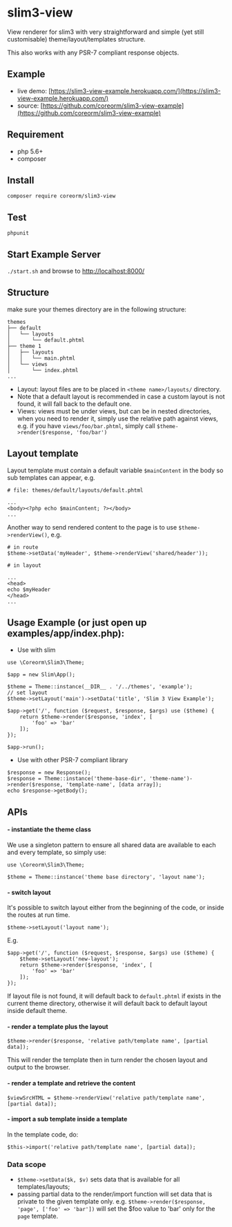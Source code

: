 # slim3-view

View renderer for slim3 with very straightforward and simple (yet still customisable) theme/layout/templates structure.

This also works with any PSR-7 compliant response objects.

## Example 
- live demo: [https://slim3-view-example.herokuapp.com/](https://slim3-view-example.herokuapp.com/)
- source: [https://github.com/coreorm/slim3-view-example](https://github.com/coreorm/slim3-view-example)

## Requirement

- php 5.6+
- composer

## Install

`composer require coreorm/slim3-view`
 
## Test
 `phpunit`
 
## Start Example Server
 `./start.sh` and browse to [http://localhost:8000/](http://localhost:8000/)
 
## Structure
 
make sure your themes directory are in the following structure:

```
themes
├── default
│   └── layouts
│       └── default.phtml
├── theme 1
│   ├── layouts
│   │   └── main.phtml
│   └── views
│       └── index.phtml
...
```

- Layout: layout files are to be placed in `<theme name>/layouts/` directory.
- Note that a default layout is recommended in case a custom layout is not found, it will fall back to the default one.
- Views: views must be under views, but can be in nested directories, when you need to render it, simply use the relative path against views, e.g. if you have `views/foo/bar.phtml`, simply call `$theme->render($response, 'foo/bar')`

## Layout template

Layout template must contain a default variable `$mainContent` in the body so sub templates can appear, e.g.

```
# file: themes/default/layouts/default.phtml

...
<body><?php echo $mainContent; ?></body>
...
```

Another way to send rendered content to the page is to use `$theme->renderView()`, e.g.

```
# in route
$theme->setData('myHeader', $theme->renderView('shared/header'));

# in layout

...
<head>
echo $myHeader
</head>
...
```

## Usage Example (or just open up examples/app/index.php):

* Use with slim

```
use \Coreorm\Slim3\Theme;

$app = new Slim\App();

$theme = Theme::instance(__DIR__ . '/../themes', 'example');
// set layout
$theme->setLayout('main')->setData('title', 'Slim 3 View Example');

$app->get('/', function ($request, $response, $args) use ($theme) {
    return $theme->render($response, 'index', [
        'foo' => 'bar'
    ]);
});

$app->run();
```

* Use with other PSR-7 compliant library

```
$response = new Response();
$response = Theme::instance('theme-base-dir', 'theme-name')->render($response, 'template-name', [data array]);
echo $response->getBody();
```


## APIs

#### - instantiate the theme class

We use a singleton pattern to ensure all shared data are available to each and every template, so simply use:

```
use \Coreorm\Slim3\Theme;

$theme = Theme::instance('theme base directory', 'layout name');
```

#### - switch layout

It's possible to switch layout either from the beginning of the code, or inside the routes at run time.

```
$theme->setLayout('layout name');
```

E.g.


```
$app->get('/', function ($request, $response, $args) use ($theme) {
    $theme->setLayout('new-layout');
    return $theme->render($response, 'index', [
        'foo' => 'bar'
    ]);
});
```

If layout file is not found, it will default back to `default.phtml` if exists in the current theme directory, otherwise it will default back to default layout inside default theme.

#### - render a template plus the layout

```
$theme->render($response, 'relative path/template name', [partial data]);
```

This will render the template then in turn render the chosen layout and output to the browser.

#### - render a template and retrieve the content

```
$viewSrcHTML = $theme->renderView('relative path/template name', [partial data]);
```

#### - import a sub template inside a template

In the template code, do:
```
$this->import('relative path/template name', [partial data]);
```

### Data scope

- `$theme->setData($k, $v)` sets data that is available for all templates/layouts;
- passing partial data to the render/import function will set data that is private to the given template only. e.g. `$theme->render($response, 'page', ['foo' => 'bar'])` will set the $foo value to 'bar' only for the `page` template.

